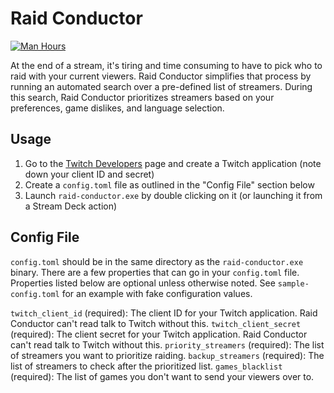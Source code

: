 # Raid Conductor
[![Man Hours](https://img.shields.io/endpoint?url=https%3A%2F%2Fmh.jessemillar.com%2Fhours%3Frepo%3Dhttps%3A%2F%2Fgithub.com%2Fbfroggio%2Fraid-conductor.git)](https://jessemillar.com/r/man-hours)

At the end of a stream, it's tiring and time consuming to have to pick who to raid with your current viewers. Raid Conductor simplifies that process by running an automated search over a pre-defined list of streamers. During this search, Raid Conductor prioritizes streamers based on your preferences, game dislikes, and language selection.

## Usage

1. Go to the [Twitch Developers](https://dev.twitch.tv/console/apps/create) page and create a Twitch application (note down your client ID and secret)
1. Create a `config.toml` file as outlined in the "Config File" section below
1. Launch `raid-conductor.exe` by double clicking on it (or launching it from a Stream Deck action)

## Config File

`config.toml` should be in the same directory as the `raid-conductor.exe` binary. There are a few properties that can go in your `config.toml` file. Properties listed below are optional unless otherwise noted. See `sample-config.toml` for an example with fake configuration values.

`twitch_client_id` (required): The client ID for your Twitch application. Raid Conductor can't read talk to Twitch without this.
`twitch_client_secret` (required): The client secret for your Twitch application. Raid Conductor can't read talk to Twitch without this.
`priority_streamers` (required): The list of streamers you want to prioritize raiding.
`backup_streamers` (required): The list of streamers to check after the prioritized list.
`games_blacklist` (required): The list of games you don't want to send your viewers over to.
